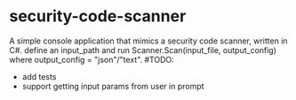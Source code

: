 # security-code-scanner
A simple console application that mimics a security code scanner, written in C#.
define an input_path and run Scanner.Scan(input_file, output_config) where output_config = "json"/"text".
#TODO:
* add tests
* support getting input params from user in prompt

